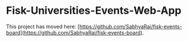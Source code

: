 # Fisk-Universities-Events-Web-App

This project has moved here: [https://github.com/SabhyaRai/fisk-events-board](https://github.com/SabhyaRai/fisk-events-board).
